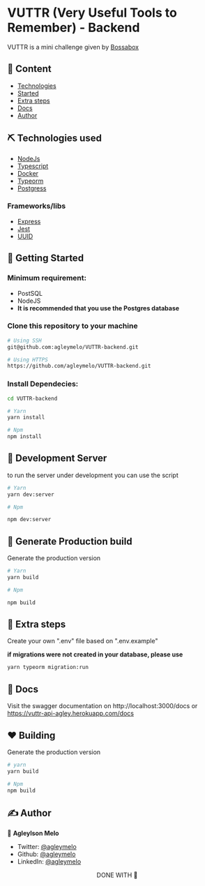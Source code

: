# VUTTR (Very Useful Tools to Remember) - Backend

VUTTR is a mini challenge given by [Bossabox](https://app.bossabox.com/u/agleylson-silva)

## 📝 Content

- [Technologies](#technologies_used)
- [Started](#getting_started)
- [Extra steps](#extra_steps)
- [Docs](#docs)
- [Author](#author)

## ⛏️ Technologies used <a name = "technologies_used"></a>

- [NodeJs](https://nodejs.org/en/)
- [Typescript](https://www.typescriptlang.org/)
- [Docker](https://www.docker.com/)
- [Typeorm](https://typeorm.io/#/)
- [Postgress](https://www.postgresql.org/)

### Frameworks/libs

- [Express](https://expressjs.com/)
- [Jest](https://jestjs.io/)
- [UUID](https://www.npmjs.com/package/uuid)

## 🚀 Getting Started <a name = "getting_started"></a>

### Minimum requirement:

- PostSQL
- NodeJS
- **It is recommended that you use the Postgres database**

### Clone this repository to your machine

```bash
# Using SSH
git@github.com:agleymelo/VUTTR-backend.git
```

```bash
# Using HTTPS
https://github.com/agleymelo/VUTTR-backend.git
```

### Install Dependecies:

```bash
cd VUTTR-backend

# Yarn
yarn install

# Npm
npm install
```

## 🚀 Development Server

to run the server under development you can use the script

```bash
# Yarn
yarn dev:server

# Npm

npm dev:server
```

## 🚀 Generate Production build

Generate the production version

```bash
# Yarn
yarn build

# Npm

npm build
```

## 🚀 Extra steps <a name = "extra_steps"></a>

Create your own ".env" file based on ".env.example"

**if migrations were not created in your database, please use**

```bash
yarn typeorm migration:run
```

## 🚀 Docs<a name = "docs"></a>

Visit the swagger documentation on http://localhost:3000/docs or https://vuttr-api-agley.herokuapp.com/docs

## ❤️ Building

Generate the production version

```bash
# yarn
yarn build

# Npm
npm build
```

## ✍️ Author <a name = "author"></a>

👤 **Agleylson Melo**

- Twitter: [@agleymelo](https://twitter.com/agleymelo)
- Github: [@agleymelo](https://github.com/agleymelo)
- LinkedIn: [@agleymelo](https://www.linkedin.com/in/agleylson/)

<p align="center">
  DONE WITH 💜
</p>
